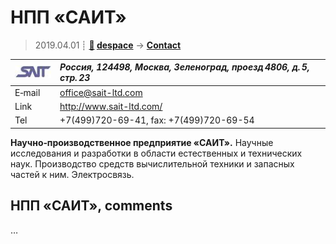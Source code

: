# НПП «САИТ»
> 2019.04.01 ┊ **[🚀](../index/index.md) [despace](index.md)** → **[Contact](contact.md)**

|[![](f/contact/n/npp_sait_logo1_thumb.jpg)](f/contact/n/npp_sait_logo1.png)|*Россия, 124498, Москва, Зеленоград, проезд 4806, д. 5, стр. 23*|
|:--|:--|
|E‑mail| <office@sait-ltd.com> |
|Link| <http://www.sait-ltd.com/> |
|Tel| +7(499)720-69-41, fax: +7(499)720-69-54 |

**Научно‑производственное предприятие «САИТ».** Научные исследования и разработки в области естественных и технических наук. Производство средств вычислительной техники и запасных частей к ним. Электросвязь.

<p style="page-break-after:always"> </p>

## НПП «САИТ», comments

…
